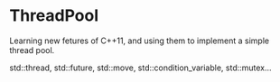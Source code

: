# ThreadPool
Learning new fetures of C++11, and using them to implement a simple thread pool.

std::thread, std::future, std::move, std::condition_variable, std::mutex...
